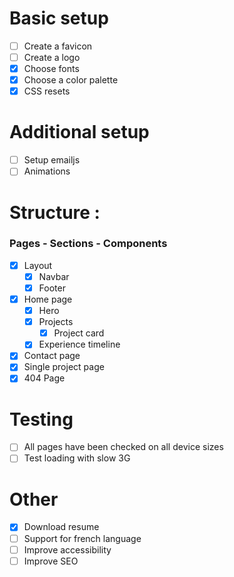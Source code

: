 # Basic setup

- [ ] Create a favicon
- [ ] Create a logo
- [x] Choose fonts
- [x] Choose a color palette
- [x] CSS resets

# Additional setup

- [ ] Setup emailjs
- [ ] Animations

# Structure :

### Pages - Sections - Components

- [x] Layout
  - [x] Navbar
  - [x] Footer
- [x] Home page
  - [x] Hero
  - [x] Projects
    - [x] Project card
  - [x] Experience timeline
- [x] Contact page
- [x] Single project page
- [x] 404 Page

# Testing

- [ ] All pages have been checked on all device sizes
- [ ] Test loading with slow 3G

# Other

- [x] Download resume
- [ ] Support for french language
- [ ] Improve accessibility
- [ ] Improve SEO
